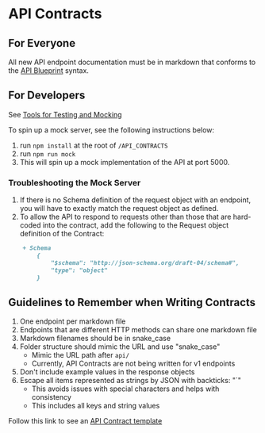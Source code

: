 # API Contracts

## For Everyone
All new API endpoint documentation must be in markdown that conforms to the [API Blueprint](https://apiblueprint.org/) syntax.


## For Developers
See [Tools for Testing and Mocking](tools-for-contracts.md)

To spin up a mock server, see the following instructions below:

1. run `npm install` at the root of `/API_CONTRACTS`
1. run `npm run mock`
1. This will spin up a mock implementation of the API at port 5000.

### Troubleshooting the Mock Server
1. If there is no Schema definition of the request object with an endpoint, you will have to exactly match the request object as defined.
1. To allow the API to respond to requests other than those that are hard-coded into the contract, add the following to the Request object definition of the Contract:
```markdown
    + Schema
        {
            "$schema": "http://json-schema.org/draft-04/schema#",
            "type": "object"
        }
```

## Guidelines to Remember when Writing Contracts
1. One endpoint per markdown file
1. Endpoints that are different HTTP methods can share one markdown file
1. Markdown filenames should be in snake_case
1. Folder structure should mimic the URL and use "snake_case"
    - Mimic the URL path after `api/`
    - Currently, API Contracts are not being written for v1 endpoints
1. Don't include example values in the response objects
1. Escape all items represented as strings by JSON with backticks: "\`"
    - This avoids issues with special characters and helps with consistency
    - This includes all keys and string values

Follow this link to see an [API Contract template](template.md)
